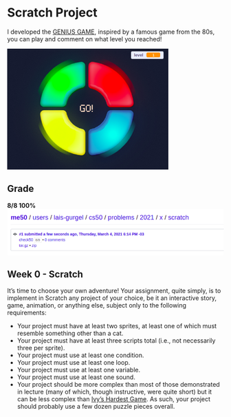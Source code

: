 # Scratch Project

I developed the [GENIUS GAME](https://scratch.mit.edu/projects/490290830/), inspired by a famous game from the 80s, you can play and comment on what level you reached!

![genius game](./genius_game.png)

## Grade

**8/8 100%**
![credit grade](./scratch_grade.png)

## Week 0 - Scratch

It’s time to choose your own adventure! Your assignment, quite simply, is to implement in Scratch any project of your choice, be it an interactive story, game, animation, or anything else, subject only to the following requirements:

* Your project must have at least two sprites, at least one of which must resemble something other than a cat.
* Your project must have at least three scripts total (i.e., not necessarily three per sprite).
* Your project must use at least one condition.
* Your project must use at least one loop.
* Your project must use at least one variable.
* Your project must use at least one sound.
* Your project should be more complex than most of those demonstrated in lecture (many of which, though instructive, were quite short) but it can be less complex than [Ivy’s Hardest Game](https://scratch.mit.edu/projects/326129587/). As such, your project should probably use a few dozen puzzle pieces overall.